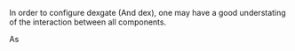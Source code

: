 
In order to configure dexgate (And dex), one may have a good understating of the interaction between all components.

As